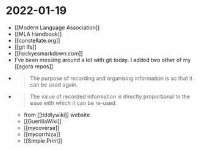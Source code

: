 # 2022-01-19
-	[[Modern Language Association]]
-	[[MLA Handbook]]
-	[[constellate.org]]
-	[[git lfs]]
-	[[heckyesmarkdown.com]]
-	I've been messing around a lot with git today. I added two other of my [[agora repos]]
-	>The purpose of recording and organising information is so that it can be used again.
-	>The value of recorded information is directly proportional to the ease with which it can be re-used.
	-	from [[tiddlywiki]] website
	-	[[GuerillaWiki]]
	-	[[mycoverse]]
	-	[[mycorrhiza]]
	-	[[Simple Print]]